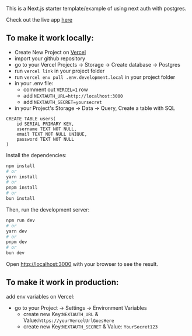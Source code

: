 This is a Next.js starter template/example of using next auth with postgres.

Check out the live app [here](https://next-auth-starter-theta.vercel.app)

## To make it work locally: 

- Create New Project on [Vercel](https://vercel.com)
- import your github repository
- go to your Vercel Projects -> Storage -> Create database -> Postgres
- run `vercel link` in your project folder
- run `vercel env pull .env.development.local` in your project folder
- in your .env file: 
    - comment out `VERCEL=1` row
    - add `NEXTAUTH_URL=http://localhost:3000`
    - add `NEXTAUTH_SECRET=yoursecret`
- in your Project's Storage -> Data -> Query, Create a table with SQL

```
CREATE TABLE users(
    id SERIAL PRIMARY KEY,
    username TEXT NOT NULL,
    email TEXT NOT NULL UNIQUE,
    password TEXT NOT NULL
)
```

Install the dependencies:

```bash
npm install 
# or
yarn install 
# or
pnpm install
# or
bun install 
```

Then, run the development server:

```bash
npm run dev
# or
yarn dev
# or
pnpm dev
# or
bun dev
```

Open [http://localhost:3000](http://localhost:3000) with your browser to see the result.

## To make it work in production:

add env variables on Vercel:
- go to your Project -> Settings -> Environment Variables
    - create new Key:`NEXTAUTH_URL` & Value:`https://yourVercelUrlGoesHere`
    - create new Key:`NEXTAUTH_SECRET` & Value: `YourSecret123`
